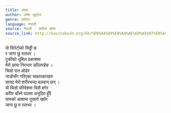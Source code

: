 ```yaml
---
title: आशा
author: उमेश लुइटेल
genre: कविता
language: नेपाली
source: नेपाली - कविता कोश
source_link: http://kavitakosh.org/kk/%E0%A4%89%E0%A4%AE%E0%A5%87%E0%A4%B6_%E0%A4%B2%E0%A5%81%E0%A4%87%E0%A4%9F%E0%A5%87%E0%A4%B2
---
```


यो सिरेटोको सिठ्ठी छ  
र जागा छु रातभर ।  
टुकीको धूमिल प्रकाशमा  
मेरो छाया निरन्तर डल्लिरहेछ ।  
चिसो रात ओढेर  
जाडोसँग गरिएका साक्षात्कारहरु  
सायद मेरो शरीरभन्दा बलवान् छन् ।  
यो चिसो परिवेशमा चिसै बगेर  
काँपेर बाँच्ने पातमा अनूदित हुँदै  
घामको आशामा तुसारो खपेर  
जागा छु म रातभर ।
